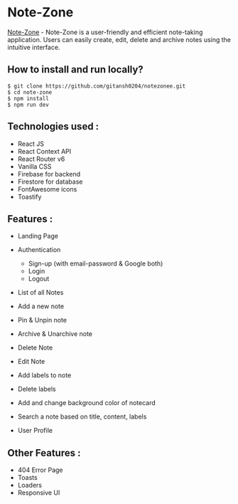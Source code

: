 # Note-Zone
[Note-Zone](https://note-zone-app.netlify.app/) - Note-Zone is a user-friendly and efficient note-taking application. Users can easily create, edit, delete and archive notes using the intuitive interface.

## How to install and run locally?

```
$ git clone https://github.com/gitansh0204/notezonee.git
$ cd note-zone
$ npm install
$ npm run dev
```

## **Technologies used :**

- React JS
- React Context API 
- React Router v6
- Vanilla CSS
- Firebase for backend
- Firestore for database
- FontAwesome icons
- Toastify


## **Features :**

- Landing Page
- Authentication
  - Sign-up (with email-password & Google both)
  - Login
  - Logout

- List of all Notes 
- Add a new note
- Pin & Unpin note
- Archive & Unarchive note
- Delete Note
- Edit Note
- Add labels to note
- Delete labels
- Add and change background color of notecard
- Search a note based on title, content, labels
- User Profile

## **Other Features :**

- 404 Error Page
- Toasts
- Loaders
- Responsive UI
